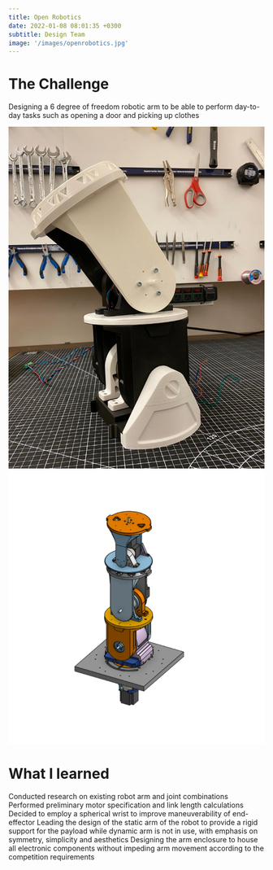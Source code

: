 ```yaml
---
title: Open Robotics
date: 2022-01-08 08:01:35 +0300
subtitle: Design Team
image: '/images/openrobotics.jpg'
---
```

# The Challenge
Designing a 6 degree of freedom robotic arm to be able to perform day-to-day tasks such as opening a door and picking up clothes
<div class="gallery-box">
  <div class="gallery">
    <img src="/images/armprototype.jpg" loading="lazy" alt="Project">
    <img src="/images/robotarm.png" loading="lazy" alt="Project">
  </div>
  <em>  <a href="https://unsplash.com/" target="_blank"></a></em>
</div>

# What I learned
Conducted research on existing robot arm and joint combinations
Performed preliminary motor specification and link length calculations
Decided to employ a spherical wrist to improve maneuverability of end-effector
Leading the design of the static arm of the robot to provide a rigid support for the payload while dynamic arm is not in use, with emphasis on symmetry, simplicity and aesthetics 
Designing the arm enclosure to house all electronic components without impeding arm movement according to the competition requirements  
